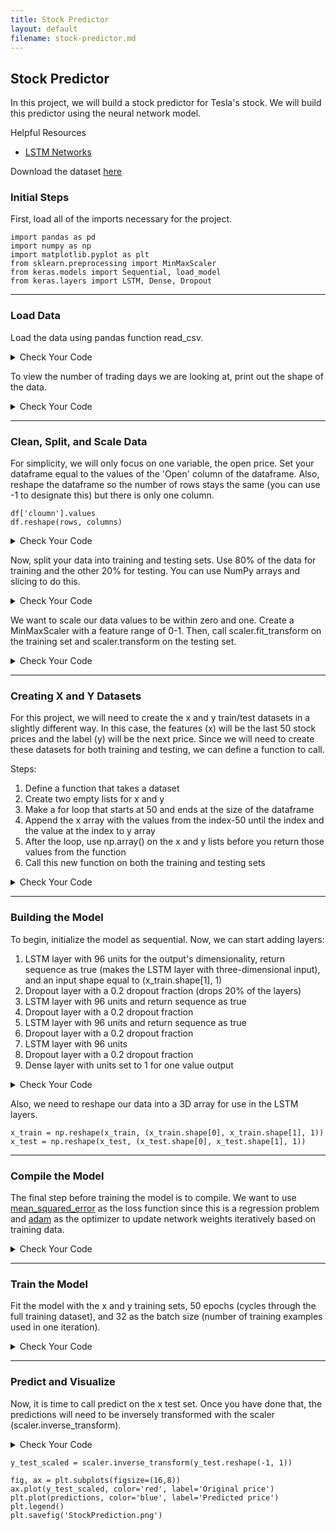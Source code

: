 ```yaml
---
title: Stock Predictor
layout: default
filename: stock-predictor.md
--- 
```


## Stock Predictor
In this project, we will build a stock predictor for Tesla's stock. We will build this predictor using the neural network model.

Helpful Resources
- [LSTM Networks](https://machinelearningmastery.com/gentle-introduction-long-short-term-memory-networks-experts/)

Download the dataset [here](datasets/TSLA.csv)

### Initial Steps

First, load all of the imports necessary for the project.

```
import pandas as pd
import numpy as np
import matplotlib.pyplot as plt
from sklearn.preprocessing import MinMaxScaler
from keras.models import Sequential, load_model
from keras.layers import LSTM, Dense, Dropout
```

***
### Load Data

Load the data using pandas function read_csv.

<details markdown="1">

<summary>Check Your Code</summary>

```
df = pd.read_csv('TSLA.csv')
```

</details>

To view the number of trading days we are looking at, print out the shape of the data.

<details markdown="1">

<summary>Check Your Code</summary>

```
print(df.shape)
```

</details>

***
### Clean, Split, and Scale Data

For simplicity, we will only focus on one variable, the open price. Set your dataframe equal to the values of the 'Open' column of the dataframe. Also, reshape the dataframe so the number of rows stays the same (you can use -1 to designate this) but there is only one column.

```
df['cloumn'].values
df.reshape(rows, columns)
```

<details markdown="1">

<summary>Check Your Code</summary>

```
df = df['Open'].values
df = df.reshape(-1, 1)
print(df.shape)
```

</details>

Now, split your data into training and testing sets. Use 80% of the data for training and the other 20% for testing. You can use NumPy arrays and slicing to do this.

<details markdown="1">

<summary>Check Your Code</summary>

```
dataset_train = np.array(df[:int(df.shape[0]*0.8)])
dataset_test = np.array(df[int(df.shape[0]*0.8):])
print(dataset_train.shape)
print(dataset_test.shape)
```

</details>

We want to scale our data values to be within zero and one. Create a MinMaxScaler with a feature range of 0-1. Then, call scaler.fit_transform on the training set and scaler.transform on the testing set.

<details markdown="1">

<summary>Check Your Code</summary>

```
scaler = MinMaxScaler(feature_range=(0,1))
dataset_train = scaler.fit_transform(dataset_train)
dataset_test = scaler.transform(dataset_test)
```

</details>

***
### Creating X and Y Datasets
For this project, we will need to create the x and y train/test datasets in a slightly different way.  In this case, the features (x) will be the last 50 stock prices and the label (y) will be the next price. Since we will need to create these datasets for both training and testing, we can define a function to call.

Steps:
1. Define a function that takes a dataset
2. Create two empty lists for x and y 
3. Make a for loop that starts at 50 and ends at the size of the dataframe
4. Append the x array with the values from the index-50 until the index and the value at the index to y array
5. After the loop, use np.array() on the x and y lists before you return those values from the function
6. Call this new function on both the training and testing sets

<details markdown="1">

<summary>Check Your Code</summary>

```
def create_dataset(df):
    x = []
    y = []
    for i in range(50, df.shape[0]):
        x.append(df[i-50:i, 0])
        y.append(df[i, 0])
    x = np.array(x)
    y = np.array(y)
    return x,y

x_train, y_train = create_dataset(dataset_train)
x_test, y_test = create_dataset(dataset_test)
```

</details>

***
### Building the Model
To begin, initialize the model as sequential. Now, we can start adding layers:

1. LSTM layer with 96 units for the output's dimensionality, return sequence as true (makes the LSTM layer with three-dimensional input), and an input shape equal to (x_train.shape[1], 1)
2. Dropout layer with a 0.2 dropout fraction (drops 20% of the layers)
3. LSTM layer with 96 units and return sequence as true
4. Dropout layer with a 0.2 dropout fraction
5. LSTM layer with 96 units and return sequence as true
6. Dropout layer with a 0.2 dropout fraction
7. LSTM layer with 96 units
8. Dropout layer with a 0.2 dropout fraction
9. Dense layer with units set to 1 for one value output


<details markdown="1">

<summary>Check Your Code</summary>

```
model = Sequential()
model.add(LSTM(units=96, return_sequences=True, input_shape=(x_train.shape[1], 1)))
model.add(Dropout(0.2))
model.add(LSTM(units=96, return_sequences=True))
model.add(Dropout(0.2))
model.add(LSTM(units=96, return_sequences=True))
model.add(Dropout(0.2))
model.add(LSTM(units=96))
model.add(Dropout(0.2))
model.add(Dense(units=1))
```

</details>

Also, we need to reshape our data into a 3D array for use in the LSTM layers.

```
x_train = np.reshape(x_train, (x_train.shape[0], x_train.shape[1], 1))
x_test = np.reshape(x_test, (x_test.shape[0], x_test.shape[1], 1))
```

***
### Compile the Model
The final step before training the model is to compile. We want to use [mean_squared_error](https://machinelearningmastery.com/loss-and-loss-functions-for-training-deep-learning-neural-networks/) as the loss function since this is a regression problem and [adam](https://machinelearningmastery.com/adam-optimization-algorithm-for-deep-learning/) as the optimizer to update network weights iteratively based on training data.

<details markdown="1">

<summary>Check Your Code</summary>

```
model.compile(loss='mean_squared_error', optimizer='adam')
```

</details>

***
### Train the Model
Fit the model with the x and y training sets, 50 epochs (cycles through the full training dataset), and 32 as the batch size (number of training examples used in one iteration).

<details markdown="1">

<summary>Check Your Code</summary>

```
model.fit(x_train, y_train, epochs=50, batch_size=32)
```

</details>

***
### Predict and Visualize
Now, it is time to call predict on the x test set.  Once you have done that, the predictions will need to be inversely transformed with the scaler (scaler.inverse_transform).

<details markdown="1">

<summary>Check Your Code</summary>

```
predictions = model.predict(x_test)
predictions = scaler.inverse_transform(predictions)
```

</details>


```
y_test_scaled = scaler.inverse_transform(y_test.reshape(-1, 1))

fig, ax = plt.subplots(figsize=(16,8))
ax.plot(y_test_scaled, color='red', label='Original price')
plt.plot(predictions, color='blue', label='Predicted price')
plt.legend()
plt.savefig('StockPrediction.png')
```
